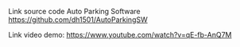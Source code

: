 Link source code Auto Parking Software https://github.com/dh1501/AutoParkingSW

Link video demo: https://www.youtube.com/watch?v=qE-fb-AnQ7M
